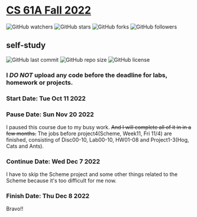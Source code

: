 # [CS 61A Fall 2022](https://cs61a.org)

![GitHub watchers](https://img.shields.io/github/watchers/xuyanshi/cs61a?style=social) 
![GitHub stars](https://img.shields.io/github/stars/xuyanshi/cs61a?style=social) 
![GitHub forks](https://img.shields.io/github/forks/xuyanshi/cs61a?style=social) 
![GitHub followers](https://img.shields.io/github/followers/xuyanshi?style=social)

## self-study

![GitHub last commit](https://img.shields.io/github/last-commit/xuyanshi/cs61a?style=flat-square) 
![GitHub repo size](https://img.shields.io/github/repo-size/xuyanshi/cs61a?style=flat-square) 
![GitHub license](https://img.shields.io/github/license/xuyanshi/cs61a?style=flat-square)

<!--
[![LastCommit](https://img.shields.io/github/last-commit/xuyanshi/cs61a?style=flat-square)](https://github.com/xuyanshi/cs61a)
![GitHub language count](https://img.shields.io/github/languages/count/xuyanshi/cs61a) 
-->

### **I *DO NOT* upload any code before the deadline for labs, homework or projects.**

### Start Date:   Tue Oct 11 2022

### Pause Date:   Sun Nov 20 2022
I paused this course due to my busy work. ~~And I will complete all of it in in a few months.~~ The jobs before project4(Scheme, Week11, Fri 11/4) are finished, consisting of Disc00-10, Lab00-10, HW01-08 and Project1-3(Hog, Cats and Ants).

### Continue Date:   Wed Dec 7 2022
I have to skip the Scheme project and some other things related to the Scheme because it's too difficult for me now.

### Finish Date:   Thu Dec 8 2022
Bravo!!
